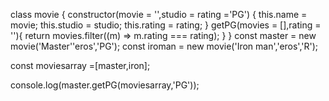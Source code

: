 class movie {
    constructor(movie = '',studio = rating ='PG') {
         this.name = movie;
         this.studio = studio;
         this.rating = rating;
    }
    getPG(movies = [],rating = ''){
    return movies.filter((m) => m.rating === rating);
}
}
const master = new movie('Master''eros','PG');
const iroman = new movie('Iron man','eros','R');

const moviesarray =[master,iron];

console.log(master.getPG(moviesarray,'PG'));